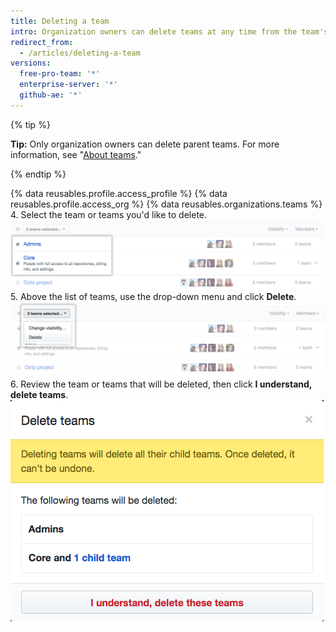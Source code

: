 ```yaml
---
title: Deleting a team
intro: Organization owners can delete teams at any time from the team's settings page.
redirect_from:
  - /articles/deleting-a-team
versions:
  free-pro-team: '*'
  enterprise-server: '*'
  github-ae: '*'
---
```


{% tip %}

**Tip:** Only organization owners can delete parent teams. For more information, see "[About teams](/articles/about-teams)."

{% endtip %}

{% data reusables.profile.access_profile %}
{% data reusables.profile.access_org %}
{% data reusables.organizations.teams %}
4. Select the team or teams you'd like to delete.
  ![List of teams with two teams selected](/assets/images/help/teams/list-of-teams-selected.png)
5. Above the list of teams, use the drop-down menu and click **Delete**.
  ![Drop-down menu with option to change team visibility](/assets/images/help/teams/team-bulk-management-options.png)
6. Review the team or teams that will be deleted, then click **I understand, delete teams**.
  ![List of teams that will be deleted and Delete teams button](/assets/images/help/teams/confirm-delete-teams-bulk.png)
